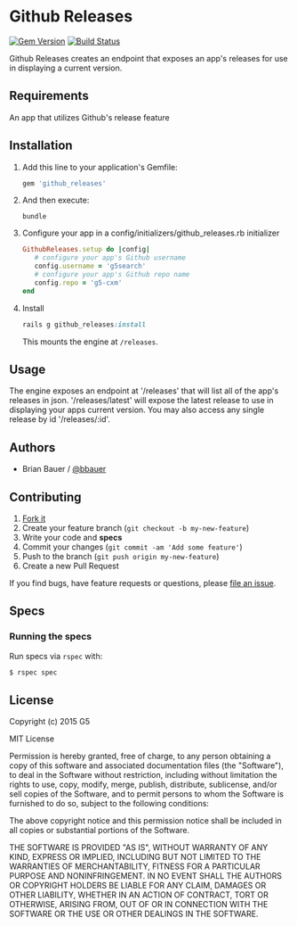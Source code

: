 # Github Releases

[![Gem Version](https://badge.fury.io/rb/github_releases.svg)](http://badge.fury.io/rb/github_releases)
[![Build Status](https://travis-ci.org/G5/github_releases.svg?branch=master)](https://travis-ci.org/G5/github_releases)

Github Releases creates an endpoint that exposes an app's releases for use in
displaying a current version.

## Requirements

An app that utilizes Github's release feature

## Installation

1. Add this line to your application's Gemfile:

   ```ruby
   gem 'github_releases'
   ```

2. And then execute:

   ```console
   bundle
   ```


3. Configure your app in a config/initializers/github_releases.rb initializer

   ```ruby
   GithubReleases.setup do |config|
      # configure your app's Github username
      config.username = 'g5search'
      # configure your app's Github repo name
      config.repo = 'g5-cxm'
   end

   ```

4. Install

   ```ruby
   rails g github_releases:install
   ```

   This mounts the engine at `/releases`.

## Usage

The engine exposes an endpoint at '/releases' that will list all of the app's
releases in json. '/releases/latest' will expose the latest release to use in
displaying your apps current version. You may also access any single release
by id '/releases/:id'.

## Authors

* Brian Bauer / [@bbauer](https://github.com/bbauer)

## Contributing

1. [Fork it](https://github.com/g5search/github_releases/fork)
2. Create your feature branch (`git checkout -b my-new-feature`)
3. Write your code and **specs**
4. Commit your changes (`git commit -am 'Add some feature'`)
5. Push to the branch (`git push origin my-new-feature`)
6. Create a new Pull Request

If you find bugs, have feature requests or questions, please
[file an issue](https://github.com/g5search/github_releases/issues).

## Specs

### Running the specs

Run specs via `rspec` with:

```bash
$ rspec spec
```

## License

Copyright (c) 2015 G5

MIT License

Permission is hereby granted, free of charge, to any person obtaining
a copy of this software and associated documentation files (the
"Software"), to deal in the Software without restriction, including
without limitation the rights to use, copy, modify, merge, publish,
distribute, sublicense, and/or sell copies of the Software, and to
permit persons to whom the Software is furnished to do so, subject to
the following conditions:

The above copyright notice and this permission notice shall be
included in all copies or substantial portions of the Software.

THE SOFTWARE IS PROVIDED "AS IS", WITHOUT WARRANTY OF ANY KIND,
EXPRESS OR IMPLIED, INCLUDING BUT NOT LIMITED TO THE WARRANTIES OF
MERCHANTABILITY, FITNESS FOR A PARTICULAR PURPOSE AND
NONINFRINGEMENT. IN NO EVENT SHALL THE AUTHORS OR COPYRIGHT HOLDERS BE
LIABLE FOR ANY CLAIM, DAMAGES OR OTHER LIABILITY, WHETHER IN AN ACTION
OF CONTRACT, TORT OR OTHERWISE, ARISING FROM, OUT OF OR IN CONNECTION
WITH THE SOFTWARE OR THE USE OR OTHER DEALINGS IN THE SOFTWARE.

